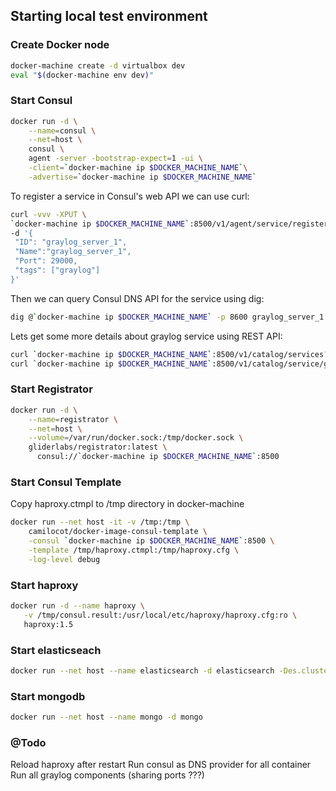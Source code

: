 ## Starting local test environment

### Create Docker node

```bash
docker-machine create -d virtualbox dev
eval "$(docker-machine env dev)"
```

### Start Consul

```bash
docker run -d \
    --name=consul \
    --net=host \
    consul \
    agent -server -bootstrap-expect=1 -ui \
    -client=`docker-machine ip $DOCKER_MACHINE_NAME`\
    -advertise=`docker-machine ip $DOCKER_MACHINE_NAME`
```

To register a service in Consul's web API we can use curl:

```bash
curl -vvv -XPUT \
`docker-machine ip $DOCKER_MACHINE_NAME`:8500/v1/agent/service/register \
-d '{
 "ID": "graylog_server_1",
 "Name":"graylog_server_1",
 "Port": 29000,
 "tags": ["graylog"]
}'
```

Then we can query Consul DNS API for the service using dig:

```bash
dig @`docker-machine ip $DOCKER_MACHINE_NAME` -p 8600 graylog_server_1.service.consul SRV
```

Lets get some more details about graylog service using REST API:
```bash
curl `docker-machine ip $DOCKER_MACHINE_NAME`:8500/v1/catalog/services?pretty
curl `docker-machine ip $DOCKER_MACHINE_NAME`:8500/v1/catalog/service/graylog_server_1?pretty
```

### Start Registrator
```bash
docker run -d \
    --name=registrator \
    --net=host \
    --volume=/var/run/docker.sock:/tmp/docker.sock \
    gliderlabs/registrator:latest \
      consul://`docker-machine ip $DOCKER_MACHINE_NAME`:8500
```

### Start Consul Template

Copy haproxy.ctmpl to /tmp directory in docker-machine

```bash
docker run --net host -it -v /tmp:/tmp \
    camilocot/docker-image-consul-template \
    -consul `docker-machine ip $DOCKER_MACHINE_NAME`:8500 \
    -template /tmp/haproxy.ctmpl:/tmp/haproxy.cfg \
    -log-level debug
```

### Start haproxy
```bash
docker run -d --name haproxy \
   -v /tmp/consul.result:/usr/local/etc/haproxy/haproxy.cfg:ro \
   haproxy:1.5
```

### Start elasticseach
```bash
docker run --net host --name elasticsearch -d elasticsearch -Des.cluster.name="graylog"
```

### Start mongodb
```bash
docker run --net host --name mongo -d mongo
```

### @Todo
Reload haproxy after restart
Run consul as DNS provider for all container
Run all graylog components (sharing ports ???)

